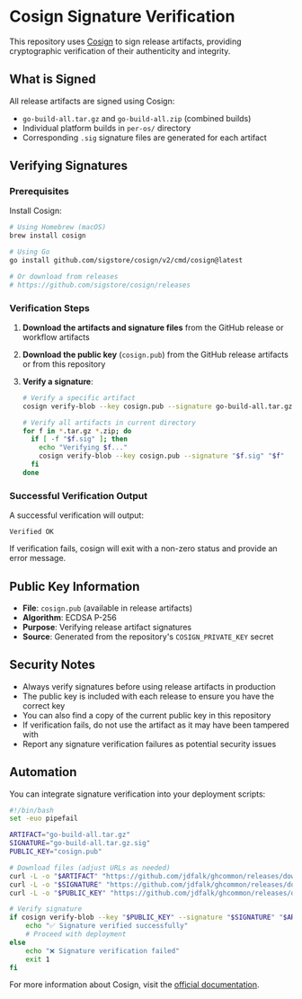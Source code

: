<!-- file: COSIGN_VERIFICATION.md -->
<!-- version: 1.0.0 -->
<!-- guid: c0519n-v3r1f1c4t10n-1a2b3c4d5e6f -->

# Cosign Signature Verification

This repository uses [Cosign](https://docs.sigstore.dev/cosign/overview/) to sign release artifacts, providing cryptographic verification of their authenticity and integrity.

## What is Signed

All release artifacts are signed using Cosign:

- `go-build-all.tar.gz` and `go-build-all.zip` (combined builds)
- Individual platform builds in `per-os/` directory
- Corresponding `.sig` signature files are generated for each artifact

## Verifying Signatures

### Prerequisites

Install Cosign:

```bash
# Using Homebrew (macOS)
brew install cosign

# Using Go
go install github.com/sigstore/cosign/v2/cmd/cosign@latest

# Or download from releases
# https://github.com/sigstore/cosign/releases
```

### Verification Steps

1. **Download the artifacts and signature files** from the GitHub release or workflow artifacts

2. **Download the public key** (`cosign.pub`) from the GitHub release artifacts or from this repository

3. **Verify a signature**:

   ```bash
   # Verify a specific artifact
   cosign verify-blob --key cosign.pub --signature go-build-all.tar.gz.sig go-build-all.tar.gz

   # Verify all artifacts in current directory
   for f in *.tar.gz *.zip; do
     if [ -f "$f.sig" ]; then
       echo "Verifying $f..."
       cosign verify-blob --key cosign.pub --signature "$f.sig" "$f"
     fi
   done
   ```

### Successful Verification Output

A successful verification will output:

```text
Verified OK
```

If verification fails, cosign will exit with a non-zero status and provide an error message.

## Public Key Information

- **File**: `cosign.pub` (available in release artifacts)
- **Algorithm**: ECDSA P-256
- **Purpose**: Verifying release artifact signatures
- **Source**: Generated from the repository's `COSIGN_PRIVATE_KEY` secret

## Security Notes

- Always verify signatures before using release artifacts in production
- The public key is included with each release to ensure you have the correct key
- You can also find a copy of the current public key in this repository
- If verification fails, do not use the artifact as it may have been tampered with
- Report any signature verification failures as potential security issues

## Automation

You can integrate signature verification into your deployment scripts:

```bash
#!/bin/bash
set -euo pipefail

ARTIFACT="go-build-all.tar.gz"
SIGNATURE="go-build-all.tar.gz.sig"
PUBLIC_KEY="cosign.pub"

# Download files (adjust URLs as needed)
curl -L -o "$ARTIFACT" "https://github.com/jdfalk/ghcommon/releases/download/v1.0.0/$ARTIFACT"
curl -L -o "$SIGNATURE" "https://github.com/jdfalk/ghcommon/releases/download/v1.0.0/$SIGNATURE"
curl -L -o "$PUBLIC_KEY" "https://github.com/jdfalk/ghcommon/releases/download/v1.0.0/$PUBLIC_KEY"

# Verify signature
if cosign verify-blob --key "$PUBLIC_KEY" --signature "$SIGNATURE" "$ARTIFACT"; then
    echo "✅ Signature verified successfully"
    # Proceed with deployment
else
    echo "❌ Signature verification failed"
    exit 1
fi
```

For more information about Cosign, visit the [official documentation](https://docs.sigstore.dev/cosign/overview/).

